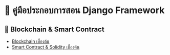 # 📖 คู่มือประกอบการสอน Django Framework
## 🔏 Blockchain & Smart Contract
- [Blockchain เบื้องต้น](https://mega.nz/folder/rGZUjTiA#md0UpWEQLdYUVqljFn6YSQ)
- [Smart Contract & Solidity เบื้องต้น](https://mega.nz/folder/KCgmXL7D#6P0MWGJyVUU8hxUgXUEbFw)
